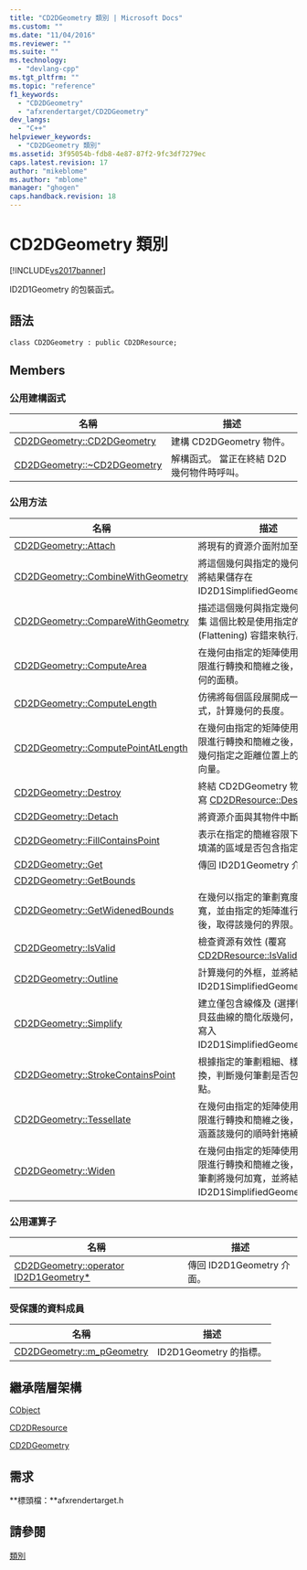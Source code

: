 ```yaml
---
title: "CD2DGeometry 類別 | Microsoft Docs"
ms.custom: ""
ms.date: "11/04/2016"
ms.reviewer: ""
ms.suite: ""
ms.technology: 
  - "devlang-cpp"
ms.tgt_pltfrm: ""
ms.topic: "reference"
f1_keywords: 
  - "CD2DGeometry"
  - "afxrendertarget/CD2DGeometry"
dev_langs: 
  - "C++"
helpviewer_keywords: 
  - "CD2DGeometry 類別"
ms.assetid: 3f95054b-fdb8-4e87-87f2-9fc3df7279ec
caps.latest.revision: 17
author: "mikeblome"
ms.author: "mblome"
manager: "ghogen"
caps.handback.revision: 18
---
```

# CD2DGeometry 類別
[!INCLUDE[vs2017banner](../../assembler/inline/includes/vs2017banner.md)]

ID2D1Geometry 的包裝函式。  
  
## 語法  
  
```  
class CD2DGeometry : public CD2DResource;  
```  
  
## Members  
  
### 公用建構函式  
  
|名稱|描述|  
|--------|--------|  
|[CD2DGeometry::CD2DGeometry](../Topic/CD2DGeometry::CD2DGeometry.md)|建構 CD2DGeometry 物件。|  
|[CD2DGeometry::~CD2DGeometry](../Topic/CD2DGeometry::~CD2DGeometry.md)|解構函式。  當正在終結 D2D 幾何物件時呼叫。|  
  
### 公用方法  
  
|名稱|描述|  
|--------|--------|  
|[CD2DGeometry::Attach](../Topic/CD2DGeometry::Attach.md)|將現有的資源介面附加至物件|  
|[CD2DGeometry::CombineWithGeometry](../Topic/CD2DGeometry::CombineWithGeometry.md)|將這個幾何與指定的幾何合併，並將結果儲存在 ID2D1SimplifiedGeometrySink。|  
|[CD2DGeometry::CompareWithGeometry](../Topic/CD2DGeometry::CompareWithGeometry.md)|描述這個幾何與指定幾何之間的交集  這個比較是使用指定的簡維 \(Flattening\) 容錯來執行。|  
|[CD2DGeometry::ComputeArea](../Topic/CD2DGeometry::ComputeArea.md)|在幾何由指定的矩陣使用指定的容限進行轉換和簡維之後，計算該幾何的面積。|  
|[CD2DGeometry::ComputeLength](../Topic/CD2DGeometry::ComputeLength.md)|仿彿將每個區段展開成一條線的方式，計算幾何的長度。|  
|[CD2DGeometry::ComputePointAtLength](../Topic/CD2DGeometry::ComputePointAtLength.md)|在幾何由指定的矩陣使用指定的容限進行轉換和簡維之後，計算沿該幾何指定之距離位置上的點及正切向量。|  
|[CD2DGeometry::Destroy](../Topic/CD2DGeometry::Destroy.md)|終結 CD2DGeometry 物件。  \(覆寫 [CD2DResource::Destroy](../Topic/CD2DResource::Destroy.md)\)。|  
|[CD2DGeometry::Detach](../Topic/CD2DGeometry::Detach.md)|將資源介面與其物件中斷連結|  
|[CD2DGeometry::FillContainsPoint](../Topic/CD2DGeometry::FillContainsPoint.md)|表示在指定的簡維容限下，幾何所填滿的區域是否包含指定的點。|  
|[CD2DGeometry::Get](../Topic/CD2DGeometry::Get.md)|傳回 ID2D1Geometry 介面。|  
|[CD2DGeometry::GetBounds](../Topic/CD2DGeometry::GetBounds.md)||  
|[CD2DGeometry::GetWidenedBounds](../Topic/CD2DGeometry::GetWidenedBounds.md)|在幾何以指定的筆劃寬度及樣式加寬，並由指定的矩陣進行轉換之後，取得該幾何的界限。|  
|[CD2DGeometry::IsValid](../Topic/CD2DGeometry::IsValid.md)|檢查資源有效性 \(覆寫 [CD2DResource::IsValid](../Topic/CD2DResource::IsValid.md)\)。|  
|[CD2DGeometry::Outline](../Topic/CD2DGeometry::Outline.md)|計算幾何的外框，並將結果寫入至 ID2D1SimplifiedGeometrySink。|  
|[CD2DGeometry::Simplify](../Topic/CD2DGeometry::Simplify.md)|建立僅包含線條及 \(選擇性\) 三次方貝茲曲線的簡化版幾何，並將結果寫入 ID2D1SimplifiedGeometrySink。|  
|[CD2DGeometry::StrokeContainsPoint](../Topic/CD2DGeometry::StrokeContainsPoint.md)|根據指定的筆劃粗細、樣式和轉換，判斷幾何筆劃是否包含指定的點。|  
|[CD2DGeometry::Tessellate](../Topic/CD2DGeometry::Tessellate.md)|在幾何由指定的矩陣使用指定的容限進行轉換和簡維之後，建立一組涵蓋該幾何的順時針捲繞三角形。|  
|[CD2DGeometry::Widen](../Topic/CD2DGeometry::Widen.md)|在幾何由指定的矩陣使用指定的容限進行轉換和簡維之後，以指定的筆劃將幾何加寬，並將結果寫入 ID2D1SimplifiedGeometrySink。|  
  
### 公用運算子  
  
|名稱|描述|  
|--------|--------|  
|[CD2DGeometry::operator ID2D1Geometry\*](../Topic/CD2DGeometry::operator%20ID2D1Geometry*.md)|傳回 ID2D1Geometry 介面。|  
  
### 受保護的資料成員  
  
|名稱|描述|  
|--------|--------|  
|[CD2DGeometry::m\_pGeometry](../Topic/CD2DGeometry::m_pGeometry.md)|ID2D1Geometry 的指標。|  
  
## 繼承階層架構  
 [CObject](../../mfc/reference/cobject-class.md)  
  
 [CD2DResource](../../mfc/reference/cd2dresource-class.md)  
  
 [CD2DGeometry](../../mfc/reference/cd2dgeometry-class.md)  
  
## 需求  
 **標頭檔：**afxrendertarget.h  
  
## 請參閱  
 [類別](../../mfc/reference/mfc-classes.md)